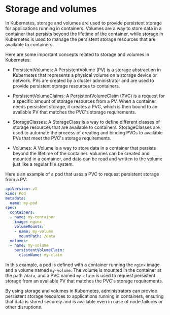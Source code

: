 # Storage and volumes
In Kubernetes, storage and volumes are used to provide persistent storage for applications running in containers. Volumes are a way to store data in a container that persists beyond the lifetime of the container, while storage in Kubernetes is used to manage the persistent storage resources that are available to containers.

Here are some important concepts related to storage and volumes in Kubernetes:

* PersistentVolumes: A PersistentVolume (PV) is a storage abstraction in Kubernetes that represents a physical volume on a storage device or network. PVs are created by a cluster administrator and are used to provide persistent storage resources to containers.

* PersistentVolumeClaims: A PersistentVolumeClaim (PVC) is a request for a specific amount of storage resources from a PV. When a container needs persistent storage, it creates a PVC, which is then bound to an available PV that matches the PVC's storage requirements.

* StorageClasses: A StorageClass is a way to define different classes of storage resources that are available to containers. StorageClasses are used to automate the process of creating and binding PVCs to available PVs that meet the PVC's storage requirements.

* Volumes: A Volume is a way to store data in a container that persists beyond the lifetime of the container. Volumes can be created and mounted in a container, and data can be read and written to the volume just like a regular file system.

Here's an example of a pod that uses a PVC to request persistent storage from a PV:

```yaml
apiVersion: v1
kind: Pod
metadata:
  name: my-pod
spec:
  containers:
  - name: my-container
    image: nginx
    volumeMounts:
    - name: my-volume
      mountPath: /data
  volumes:
  - name: my-volume
    persistentVolumeClaim:
      claimName: my-claim
```
In this example, a pod is defined with a container running the `nginx` image and a volume named `my-volume`. The volume is mounted in the container at the path `/data`, and a PVC named `my-claim` is used to request persistent storage from an available PV that matches the PVC's storage requirements.

By using storage and volumes in Kubernetes, administrators can provide persistent storage resources to applications running in containers, ensuring that data is stored securely and is available even in case of node failures or other disruptions.